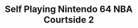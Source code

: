 ---
ee_id_thing: '121'
site: '1'
type: '2'
inv_num: 2011-115
add_credit:
url: 2011-115-self-playing-nintendo-64-nba-courtside-2
title: Self Playing Nintendo 64 NBA Courtside 2
year: '2011'
display_year: '2011'
medium: Modded N64 video game controller
dims:
pitch: Nintendo 64 NBA Courtside programmed to throw bricks forever via a modded controller.
ps:
live_url:
youtube: https://www.youtube.com/watch?v=ndQsEjFisIs
https://github.com/coryarcangel/alu:
imgs: various-n64-2011-115-detail-database-ka.jpg
subheading:
download:
commission:
related:
layout: things-i-made
---